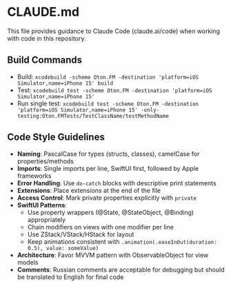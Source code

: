 # CLAUDE.md

This file provides guidance to Claude Code (claude.ai/code) when working with code in this repository.

## Build Commands
- Build: `xcodebuild -scheme Oton.FM -destination 'platform=iOS Simulator,name=iPhone 15' build`
- Test: `xcodebuild test -scheme Oton.FM -destination 'platform=iOS Simulator,name=iPhone 15'`
- Run single test: `xcodebuild test -scheme Oton.FM -destination 'platform=iOS Simulator,name=iPhone 15' -only-testing:Oton.FMTests/TestClassName/testMethodName`

## Code Style Guidelines
- **Naming**: PascalCase for types (structs, classes), camelCase for properties/methods
- **Imports**: Single imports per line, SwiftUI first, followed by Apple frameworks
- **Error Handling**: Use `do-catch` blocks with descriptive print statements
- **Extensions**: Place extensions at the end of the file
- **Access Control**: Mark private properties explicitly with `private`
- **SwiftUI Patterns**: 
  - Use property wrappers (@State, @StateObject, @Binding) appropriately
  - Chain modifiers on views with one modifier per line
  - Use ZStack/VStack/HStack for layout
  - Keep animations consistent with `.animation(.easeInOut(duration: 0.5), value: someValue)`
- **Architecture**: Favor MVVM pattern with ObservableObject for view models
- **Comments**: Russian comments are acceptable for debugging but should be translated to English for final code